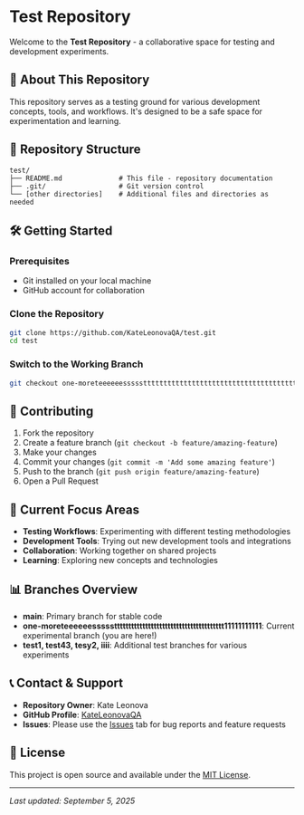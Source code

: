 # Test Repository

Welcome to the **Test Repository** - a collaborative space for testing and development experiments.

## 🚀 About This Repository

This repository serves as a testing ground for various development concepts, tools, and workflows. It's designed to be a safe space for experimentation and learning.

## 📁 Repository Structure

```
test/
├── README.md              # This file - repository documentation
├── .git/                  # Git version control
└── [other directories]    # Additional files and directories as needed
```

## 🛠️ Getting Started

### Prerequisites
- Git installed on your local machine
- GitHub account for collaboration

### Clone the Repository
```bash
git clone https://github.com/KateLeonovaQA/test.git
cd test
```

### Switch to the Working Branch
```bash
git checkout one-moreteeeeeesssssttttttttttttttttttttttttttttttttttttttt11111111111
```

## 🤝 Contributing

1. Fork the repository
2. Create a feature branch (`git checkout -b feature/amazing-feature`)
3. Make your changes
4. Commit your changes (`git commit -m 'Add some amazing feature'`)
5. Push to the branch (`git push origin feature/amazing-feature`)
6. Open a Pull Request

## 🎯 Current Focus Areas

- **Testing Workflows**: Experimenting with different testing methodologies
- **Development Tools**: Trying out new development tools and integrations
- **Collaboration**: Working together on shared projects
- **Learning**: Exploring new concepts and technologies

## 📊 Branches Overview

- **main**: Primary branch for stable code
- **one-moreteeeeeesssssttttttttttttttttttttttttttttttttttttttt11111111111**: Current experimental branch (you are here!)
- **test1, test43, tesy2, iiii**: Additional test branches for various experiments

## 📞 Contact & Support

- **Repository Owner**: Kate Leonova
- **GitHub Profile**: [KateLeonovaQA](https://github.com/KateLeonovaQA)
- **Issues**: Please use the [Issues](https://github.com/KateLeonovaQA/test/issues) tab for bug reports and feature requests

## 📝 License

This project is open source and available under the [MIT License](LICENSE).

---

*Last updated: September 5, 2025*
